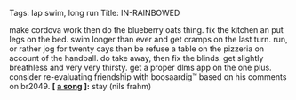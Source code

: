 Tags: lap swim, long run
Title: IN-RAINBOWED 
  
make cordova work then do the blueberry oats thing. fix the kitchen an put legs on the bed. swim longer than ever and get cramps on the last turn. run, or rather jog for twenty cays then be refuse a table on the pizzeria on account of the handball. do take away, then fix the blinds. get slightly breathless and very very thirsty. get a proper dlms app on the one plus. consider re-evaluating friendship with boosaardig™ based on his comments on br2049.
**[ [a song](https://www.youtube.com/watch?v=xLNeZogTsK8) ]:** stay (nils frahm)